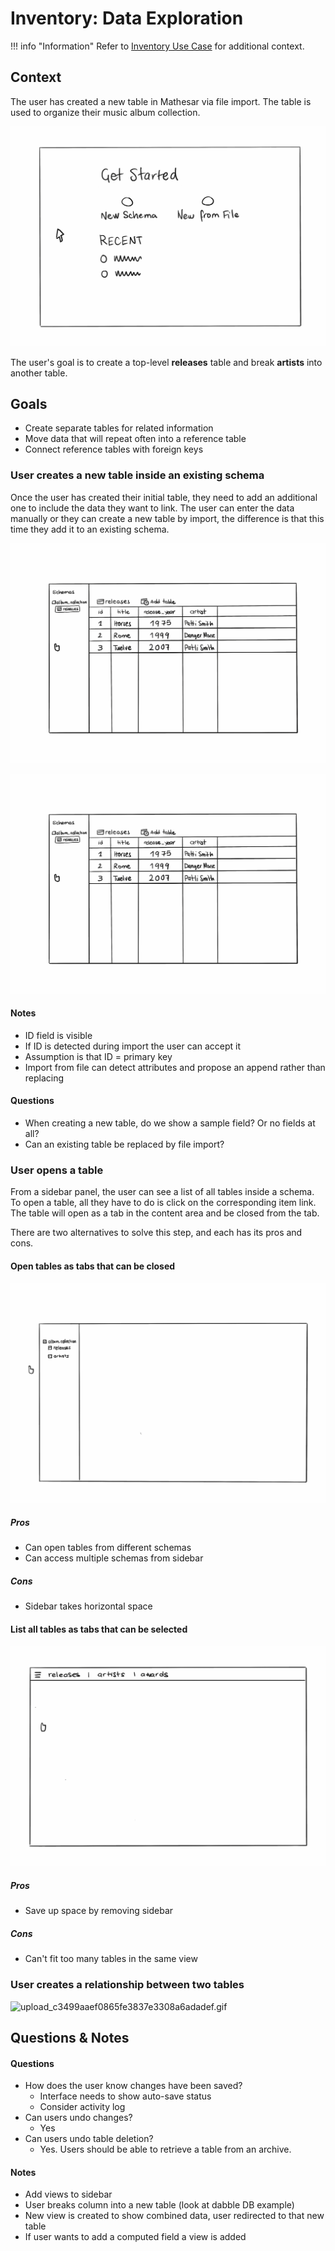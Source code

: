 # Inventory: Data Exploration

!!! info "Information"
    Refer to [Inventory Use Case](/archive/product/design/exploration/use-cases/inventory-use-case) for additional context.


## Context
The user has created a new table in Mathesar via file import. The table is used to organize their music album collection.

![upload_24f01dd5f890ed625316f0f42e2e6c95.gif](/assets/archive/product/design/exploration/inventory-data-exploration/upload_24f01dd5f890ed625316f0f42e2e6c95.gif)

The user's goal is to create a top-level **releases** table and break **artists** into another table.

## Goals
- Create separate tables for related information
- Move data that will repeat often into a reference table
- Connect reference tables with foreign keys

### User creates a new table inside an existing schema
Once the user has created their initial table, they need to add an additional one to include the data they want to link. The user can enter the data manually or they can create a new table by import, the difference is that this time they add it to an existing schema.

![upload_314ee62b7fb18439e4860713da71af57.gif](/assets/archive/product/design/exploration/inventory-data-exploration/upload_314ee62b7fb18439e4860713da71af57.gif)

![upload_0a739701669a8d3913b365ef516a7055.gif](/assets/archive/product/design/exploration/inventory-data-exploration/upload_0a739701669a8d3913b365ef516a7055.gif)

#### Notes
- ID field is visible 
- If ID is detected during import the user can accept it
- Assumption is that ID = primary key
- Import from file can detect attributes and propose an append rather than replacing

#### Questions
- When creating a new table, do we show a sample field? Or no fields at all?
- Can an existing table be replaced by file import?

### User opens a table
From a sidebar panel, the user can see a list of all tables inside a schema. To open a table, all they have to do is click on the corresponding item link. The table will open as a tab in the content area and be closed from the tab.

There are two alternatives to solve this step, and each has its pros and cons.

#### Open tables as tabs that can be closed

![9i3tkus.gif](/assets/archive/product/design/exploration/inventory-data-exploration/9i3tkus.gif)

##### Pros
- Can open tables from different schemas
- Can access multiple schemas from sidebar

##### Cons
- Sidebar takes horizontal space


#### List all tables as tabs that can be selected

![ibeojth.gif](/assets/archive/product/design/exploration/inventory-data-exploration/ibeojth.gif)

##### Pros
- Save up space by removing sidebar

##### Cons
- Can't fit too many tables in the same view

### User creates a relationship between two tables

![upload_c3499aaef0865fe3837e3308a6adadef.gif](/assets/archive/product/design/exploration/inventory-data-exploration/upload_c3499aaef0865fe3837e3308a6adadef.gif)

## Questions & Notes

#### Questions
- How does the user know changes have been saved?
    - Interface needs to show auto-save status
    - Consider activity log
- Can users undo changes?
    - Yes
- Can users undo table deletion?
    - Yes. Users should be able to retrieve a table from an archive.

#### Notes
- Add views to sidebar
- User breaks column into a new table (look at dabble DB example)
- New view is created to show combined data, user redirected to that new table
- If user wants to add a computed field a view is added
